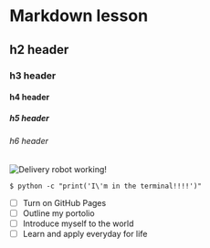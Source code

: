 # Markdown lesson
## h2 header
### h3 header
#### h4 header
##### h5 header
###### h6 header

![Delivery robot working!](https://img.freepik.com/fotos-gratis/robo-de-entrega-3d-a-trabalhar_23-2151150102.jpg?t=st=1729442804~exp=1729446404~hmac=c38425a80a49d9010aab181c99365225ee985cd0741aa0adbf262a7a699cb204&w=740)


```
$ python -c "print('I\'m in the terminal!!!!')"
```

- [ ] Turn on GitHub Pages
- [ ] Outline my portolio
- [ ] Introduce myself to the world
- [ ] Learn and apply everyday for life
